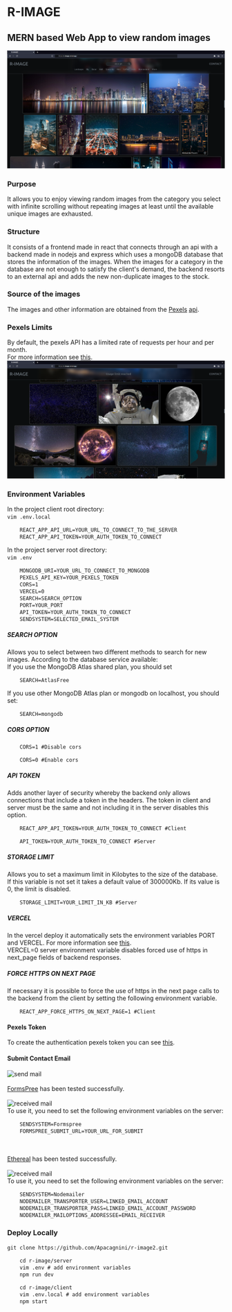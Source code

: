 # R-IMAGE 
## MERN based Web App to view random images<br>
![screenshot](./screenshots/01.png)<br>
### Purpose
It allows you to enjoy viewing random images from the category you select with infinite scrolling without repeating images at least until the available unique images are exhausted.<br> 
### Structure
It consists of a frontend made in react that connects through an api with a backend made in nodejs and express which uses a mongoDB database that stores the information of the images. When the images for a category in the database are not enough to satisfy the client's demand, the backend resorts to an external api and adds the new non-duplicate images to the stock.<br>
### Source of the images
The images and other information are obtained from the [Pexels](https://www.pexels.com/ "") [api](https://www.pexels.com/api/documentation/ "").<br>
### Pexels Limits
By default, the pexels API has a limited rate of requests per hour and per month.<br>
For more information see [this](https://www.pexels.com/api/documentation/#guidelines, "").<br>
![blocked](./screenshots/07.png)<br>
### Environment Variables
In the project client root directory:<br>
```vim .env.local```<br>
```
    REACT_APP_API_URL=YOUR_URL_TO_CONNECT_TO_THE_SERVER
    REACT_APP_API_TOKEN=YOUR_AUTH_TOKEN_TO_CONNECT
```

In the project server root directory:<br>
```vim .env```<br>
```
    MONGODB_URI=YOUR_URL_TO_CONNECT_TO_MONGODB
    PEXELS_API_KEY=YOUR_PEXELS_TOKEN
    CORS=1
    VERCEL=0
    SEARCH=SEARCH_OPTION
    PORT=YOUR_PORT
    API_TOKEN=YOUR_AUTH_TOKEN_TO_CONNECT
    SENDSYSTEM=SELECTED_EMAIL_SYSTEM
```
##### SEARCH OPTION
Allows you to select between two different methods to search for new images. According to the database service available:<br>
If you use the MongoDB Atlas shared plan, you should set
```
    SEARCH=AtlasFree
```
If you use other MongoDB Atlas plan or mongodb on localhost, you should set:<br>
```
    SEARCH=mongodb
```
##### CORS OPTION
```
    CORS=1 #Disable cors
```
```
    CORS=0 #Enable cors
```
##### API TOKEN
Adds another layer of security whereby the backend only allows connections that include a token in the headers.
The token in client and server must be the same and not including it in the server disables this option.
```
    REACT_APP_API_TOKEN=YOUR_AUTH_TOKEN_TO_CONNECT #Client
```
```
    API_TOKEN=YOUR_AUTH_TOKEN_TO_CONNECT #Server
```
##### STORAGE LIMIT
Allows you to set a maximum limit in Kilobytes to the size of the database.<br>
If this variable is not set it takes a default value of 300000Kb. If its value is 0, the limit is disabled.<br>
```
    STORAGE_LIMIT=YOUR_LIMIT_IN_KB #Server
```
##### VERCEL
In the vercel deploy it automatically sets the environment variables PORT and VERCEL. For more information see [this](https://vercel.com/docs/concepts/projects/environment-variables/system-environment-variables "").<br>
VERCEL=0 server environment variable disables forced use of https in next_page fields of backend responses.<br>
##### FORCE HTTPS ON NEXT PAGE
If necessary it is possible to force the use of https in the next page calls to the backend from the client by setting the following environment variable.<br>
```
    REACT_APP_FORCE_HTTPS_ON_NEXT_PAGE=1 #Client
```
#### Pexels Token
To create the authentication pexels token you can see [this](https://www.pexels.com/api/documentation/#authorization "").<br>
#### Submit Contact Email
![send mail](./screenshots/04.png)<br><br>
[FormsPree](https://formspree.io "") has been tested successfully.<br><br>
![received mail](./screenshots/06.png)<br>
To use it, you need to set the following environment variables on the server:
```
    SENDSYSTEM=Formspree
    FORMSPREE_SUBMIT_URL=YOUR_URL_FOR_SUBMIT
```
<br><br>
[Ethereal](https://ethereal.email "") has been tested successfully.<br><br>
![received mail](./screenshots/08.png)<br>
To use it, you need to set the following environment variables on the server:
```
    SENDSYSTEM=Nodemailer
    NODEMAILER_TRANSPORTER_USER=LINKED_EMAIL_ACCOUNT
    NODEMAILER_TRANSPORTER_PASS=LINKED_EMAIL_ACCOUNT_PASSWORD
    NODEMAILER_MAILOPTIONS_ADDRESSEE=EMAIL_RECEIVER
```
### Deploy Locally
```
git clone https://github.com/Apacagnini/r-image2.git
```
```
    cd r-image/server
    vim .env # add environment variables
    npm run dev
```
```
    cd r-image/client
    vim .env.local # add environment variables
    npm start
```